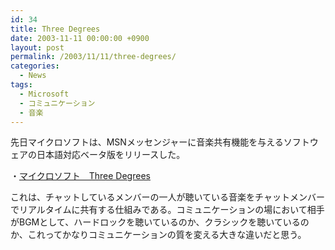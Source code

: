 ```yaml
---
id: 34
title: Three Degrees
date: 2003-11-11 00:00:00 +0900
layout: post
permalink: /2003/11/11/three-degrees/
categories:
  - News
tags:
  - Microsoft
  - コミュニケーション
  - 音楽
---
```

先日マイクロソフトは、MSNメッセンジャーに音楽共有機能を与えるソフトウェアの日本語対応ベータ版をリリースした。
  
・[マイクロソフト　Three Degrees](http://www.threedegrees.com/Default.aspx?lang=ja-JP)
  
これは、チャットしているメンバーの一人が聴いている音楽をチャットメンバーでリアルタイムに共有する仕組みである。コミュニケーションの場において相手がBGMとして、ハードロックを聴いているのか、クラシックを聴いているのか、これってかなりコミュニケーションの質を変える大きな違いだと思う。
